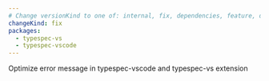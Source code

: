 ```yaml
---
# Change versionKind to one of: internal, fix, dependencies, feature, deprecation, breaking
changeKind: fix
packages:
  - typespec-vs
  - typespec-vscode
---
```


Optimize error message in typespec-vscode and typespec-vs extension
